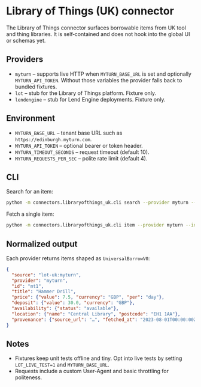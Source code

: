 # Library of Things (UK) connector

The Library of Things connector surfaces borrowable items from UK tool and
thing libraries. It is self‑contained and does not hook into the global UI or
schemas yet.

## Providers

- `myturn` – supports live HTTP when `MYTURN_BASE_URL` is set and optionally
  `MYTURN_API_TOKEN`. Without those variables the provider falls back to bundled
  fixtures.
- `lot` – stub for the Library of Things platform. Fixture only.
- `lendengine` – stub for Lend Engine deployments. Fixture only.

## Environment

- `MYTURN_BASE_URL` – tenant base URL such as `https://edinburgh.myturn.com`.
- `MYTURN_API_TOKEN` – optional bearer or token header.
- `MYTURN_TIMEOUT_SECONDS` – request timeout (default 10).
- `MYTURN_REQUESTS_PER_SEC` – polite rate limit (default 4).

## CLI

Search for an item:

```bash
python -m connectors.libraryofthings_uk.cli search --provider myturn --q "drill"
```

Fetch a single item:

```bash
python -m connectors.libraryofthings_uk.cli item --provider myturn --id "mt1"
```

## Normalized output

Each provider returns items shaped as `UniversalBorrowV0`:

```json
{
  "source": "lot-uk:myturn",
  "provider": "myturn",
  "id": "mt1",
  "title": "Hammer Drill",
  "price": {"value": 7.5, "currency": "GBP", "per": "day"},
  "deposit": {"value": 30.0, "currency": "GBP"},
  "availability": {"status": "available"},
  "location": {"name": "Central Library", "postcode": "EH1 1AA"},
  "provenance": {"source_url": "…", "fetched_at": "2023-08-01T00:00:00Z"}
}
```

## Notes

- Fixtures keep unit tests offline and tiny. Opt into live tests by setting
  `LOT_LIVE_TEST=1` and `MYTURN_BASE_URL`.
- Requests include a custom User‑Agent and basic throttling for politeness.
